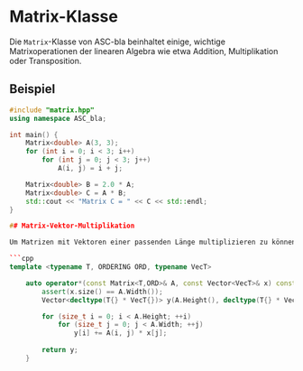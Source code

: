 # Matrix-Klasse

Die `Matrix`-Klasse von ASC-bla beinhaltet einige, wichtige Matrixoperationen der linearen Algebra wie etwa Addition, Multiplikation oder Transposition.

## Beispiel

```cpp 
#include "matrix.hpp"
using namespace ASC_bla;

int main() {
    Matrix<double> A(3, 3);
    for (int i = 0; i < 3; i++)
        for (int j = 0; j < 3; j++)
            A(i, j) = i + j;

    Matrix<double> B = 2.0 * A;
    Matrix<double> C = A * B;
    std::cout << "Matrix C = " << C << std::endl;
}

## Matrix-Vektor-Multiplikation

Um Matrizen mit Vektoren einer passenden Länge multiplizieren zu können, überladen wir den Operator `*` mit den passenden Inputs wiefolgt:

```cpp
template <typename T, ORDERING ORD, typename VecT>

    auto operator*(const Matrix<T,ORD>& A, const Vector<VecT>& x) const {
        assert(x.size() == A.Width());
        Vector<decltype(T{} * VecT{})> y(A.Height(), decltype(T{} * VecT{}){});

        for (size_t i = 0; i < A.Height; ++i)
            for (size_t j = 0; j < A.Width; ++j)
                y[i] += A(i, j) * x[j];
        
        return y;
    }